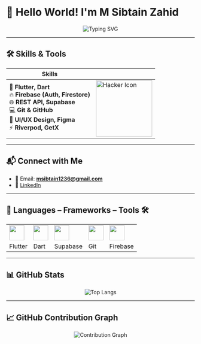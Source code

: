 # 👋 Hello World! I'm M Sibtain Zahid  

<p align="center">
  <img src="https://readme-typing-svg.herokuapp.com?font=Fira+Code&size=35&duration=3000&pause=1000&color=58A6FF&center=true&vCenter=true&repeat=true&width=500&height=70&lines=Flutter+Engineer;Mobile+App+Developer;Cross+Platform+Expert;Dart+Developer" alt="Typing SVG">
</p>  

---

## 🛠️ Skills & Tools  

| Skills | |
|--------|-----------------------------|
| 🚀 **Flutter, Dart** <br> 🔥 **Firebase (Auth, Firestore)** <br> 🌐 **REST API, Supabase** <br> 💻 **Git & GitHub** <br> 🎨 **UI/UX Design, Figma** <br> ⚡ **Riverpod, GetX** | <img src="https://i.ibb.co/Nn3WnD1/hacker.png" alt="Hacker Icon" width="150"/> |

---

## 📬 Connect with Me  
- 📧 Email: **msibtain1236@gmail.com**  
- 💼 [LinkedIn](https://www.linkedin.com/in/msibtainzahid/)  

---

## 🔧 Languages – Frameworks – Tools 🛠️  

| | | | | |
|---|---|---|---|---|
| <img src="https://cdn.jsdelivr.net/gh/devicons/devicon/icons/flutter/flutter-original.svg" width="40" height="40"/> | <img src="https://cdn.jsdelivr.net/gh/devicons/devicon/icons/dart/dart-original.svg" width="40" height="40"/> | <img src="https://cdn.jsdelivr.net/gh/devicons/devicon/icons/supabase/supabase-original.svg" width="40" height="40"/> | <img src="https://cdn.jsdelivr.net/gh/devicons/devicon/icons/git/git-original.svg" width="40" height="40"/> | <img src="https://cdn.jsdelivr.net/gh/devicons/devicon/icons/firebase/firebase-plain.svg" width="40" height="40"/> |  
| Flutter | Dart | Supabase | Git | Firebase |  

---

## 📊 GitHub Stats  

<p align="center">
  <img src="https://github-readme-stats.vercel.app/api/top-langs/?username=Sibtain-maker&layout=compact&theme=dark" alt="Top Langs"/>
</p>  

---

## 📈 GitHub Contribution Graph  

<p align="center">
  <img src="https://github-readme-activity-graph.vercel.app/graph?username=Sibtain-maker&theme=react-dark&area=true&hide_border=true" alt="Contribution Graph"/>
</p>
